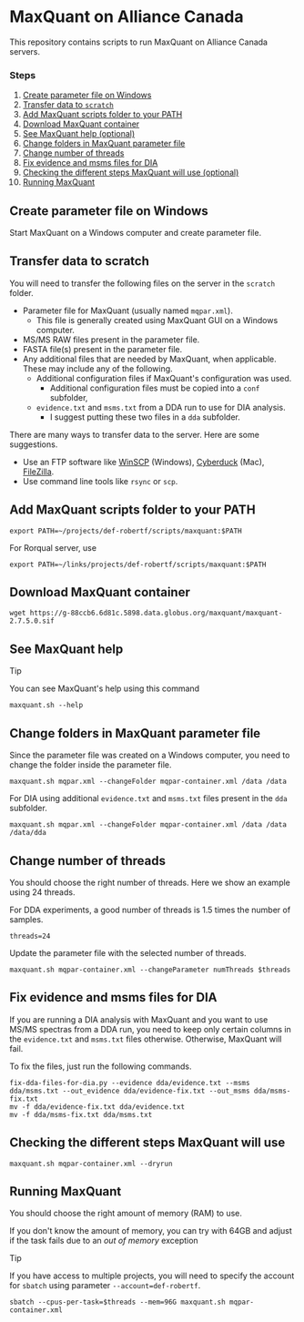 # MaxQuant on Alliance Canada

This repository contains scripts to run MaxQuant on Alliance Canada servers.

### Steps

1. [Create parameter file on Windows](#Create-parameter-file-on-Windows)
2. [Transfer data to `scratch`](#Transfer-data-to-scratch)
3. [Add MaxQuant scripts folder to your PATH](#Add-MaxQuant-scripts-folder-to-your-PATH)
4. [Download MaxQuant container](#Download-MaxQuant-container)
5. [See MaxQuant help (optional)](#See-MaxQuant-help)
6. [Change folders in MaxQuant parameter file](#Change-folders-in-MaxQuant-parameter-file)
7. [Change number of threads](#Change-number-of-threads)
8. [Fix evidence and msms files for DIA](#Fix-evidence-and-msms-files-for-DIA)
9. [Checking the different steps MaxQuant will use (optional)](#Checking-the-different-steps-MaxQuant-will-use)
10. [Running MaxQuant](#Running-MaxQuant)

## Create parameter file on Windows

Start MaxQuant on a Windows computer and create parameter file.

## Transfer data to scratch

You will need to transfer the following files on the server in the `scratch` folder.

* Parameter file for MaxQuant (usually named `mqpar.xml`).
  * This file is generally created using MaxQuant GUI on a Windows computer.
* MS/MS RAW files present in the parameter file.
* FASTA file(s) present in the parameter file.
* Any additional files that are needed by MaxQuant, when applicable. These may include any of the following.
  * Additional configuration files if MaxQuant's configuration was used.
    * Additional configuration files must be copied into a `conf` subfolder,
  * `evidence.txt` and `msms.txt` from a DDA run to use for DIA analysis.
    * I suggest putting these two files in a `dda` subfolder.

There are many ways to transfer data to the server. Here are some suggestions.

* Use an FTP software like [WinSCP](https://winscp.net) (Windows), [Cyberduck](https://cyberduck.io) (Mac), [FileZilla](https://filezilla-project.org).
* Use command line tools like `rsync` or `scp`.

## Add MaxQuant scripts folder to your PATH

```shell
export PATH=~/projects/def-robertf/scripts/maxquant:$PATH
```

For Rorqual server, use

```shell
export PATH=~/links/projects/def-robertf/scripts/maxquant:$PATH
```

## Download MaxQuant container

```shell
wget https://g-88ccb6.6d81c.5898.data.globus.org/maxquant/maxquant-2.7.5.0.sif
```

## See MaxQuant help

> [!TIP]
> You can see MaxQuant's help using this command

```shell
maxquant.sh --help
```

## Change folders in MaxQuant parameter file

Since the parameter file was created on a Windows computer, you need to change the folder inside the parameter file.

```shell
maxquant.sh mqpar.xml --changeFolder mqpar-container.xml /data /data
```

For DIA using additional `evidence.txt` and `msms.txt` files present in the `dda` subfolder.

```shell
maxquant.sh mqpar.xml --changeFolder mqpar-container.xml /data /data /data/dda
```

## Change number of threads

You should choose the right number of threads. Here we show an example using 24 threads.

For DDA experiments, a good number of threads is 1.5 times the number of samples.

```shell
threads=24
```

Update the parameter file with the selected number of threads.

```shell
maxquant.sh mqpar-container.xml --changeParameter numThreads $threads
```

## Fix evidence and msms files for DIA

If you are running a DIA analysis with MaxQuant and you want to use MS/MS spectras from a DDA run,
you need to keep only certain columns in the `evidence.txt` and `msms.txt` files otherwise.
Otherwise, MaxQuant will fail.

To fix the files, just run the following commands.

```shell
fix-dda-files-for-dia.py --evidence dda/evidence.txt --msms dda/msms.txt --out_evidence dda/evidence-fix.txt --out_msms dda/msms-fix.txt
mv -f dda/evidence-fix.txt dda/evidence.txt
mv -f dda/msms-fix.txt dda/msms.txt
```

## Checking the different steps MaxQuant will use

```shell
maxquant.sh mqpar-container.xml --dryrun
```

## Running MaxQuant

You should choose the right amount of memory (RAM) to use.

If you don't know the amount of memory, you can try with 64GB and adjust if the task fails due to an *out of memory* exception

> [!TIP]
> If you have access to multiple projects, you will need to specify the account for `sbatch` using parameter `--account=def-robertf`.

```shell
sbatch --cpus-per-task=$threads --mem=96G maxquant.sh mqpar-container.xml
```
